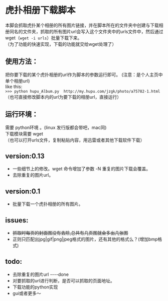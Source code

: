 虎扑相册下载脚本
===

本脚会抓取虎扑某个相册的所有图片链接，并在脚本所在的文件夹中创建与下载相册同名的文件夹，抓取的所有图片url会写入这个文件夹中的urls文件中，然后通过wget（`wget -i urls`）批量下载下来。  
（为了功能的快速实现，下载的功能就交给wget处理了）

使用方法： 
--- 
把你要下载的某个虎扑相册的url作为脚本的参数运行即可。 
(注意：是个人主页中单个相册url)  
like this:  
`>>> python hupu_Album.py  http://my.hupu.com/jzgk/photo/a75782-1.html `   （也可直接修改脚本内的url为要下载的相册url，直接运行）

运行环境：
---
需要 python环境 。(linux 发行版都会带吧，mac同)  
下载模块需要 wget  
（也可以打开urls文件，复制粘贴内容，用迅雷或者其他下载软件下载）  


version:0.13
---
* 一些细节上的修改。wget 命令增加了参数 -N 重复的图片下载会覆盖。
* 去除重复的图片url。

version:0.1
---
* 批量下载一个虎扑相册的所有图片。

issues:
---
* <del>抓取时每页的封面图没有去除,总共有几页图就会多出几张图</del> 
* 正则只匹配出jpg|gif|png|jpeg格式的图片，还有其他的格式么？(增加bmp格式)

todo:
---
* 去除重复的图片url   ----done
* 对要抓取的url进行判断，是否可以抓取的页面地址。
* 下载功能的python实现
* gui或者更多～
